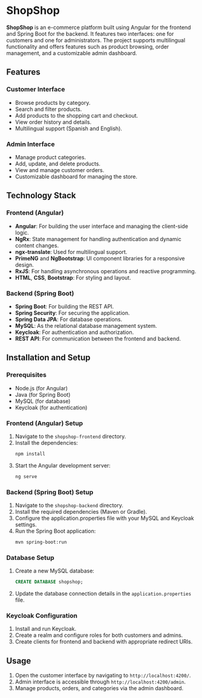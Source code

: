 # ShopShop

**ShopShop** is an e-commerce platform built using Angular for the frontend and Spring Boot for the backend. It features two interfaces: one for customers and one for administrators. The project supports multilingual functionality and offers features such as product browsing, order management, and a customizable admin dashboard.

## Features

### Customer Interface
- Browse products by category.
- Search and filter products.
- Add products to the shopping cart and checkout.
- View order history and details.
- Multilingual support (Spanish and English).

### Admin Interface
- Manage product categories.
- Add, update, and delete products.
- View and manage customer orders.
- Customizable dashboard for managing the store.

## Technology Stack

### Frontend (Angular)
- **Angular**: For building the user interface and managing the client-side logic.
- **NgRx**: State management for handling authentication and dynamic content changes.
- **ngx-translate**: Used for multilingual support.
- **PrimeNG** and **NgBootstrap**: UI component libraries for a responsive design.
- **RxJS**: For handling asynchronous operations and reactive programming.
- **HTML**, **CSS**, **Bootstrap**: For styling and layout.

### Backend (Spring Boot)
- **Spring Boot**: For building the REST API.
- **Spring Security**: For securing the application.
- **Spring Data JPA**: For database operations.
- **MySQL**: As the relational database management system.
- **Keycloak**: For authentication and authorization.
- **REST API**: For communication between the frontend and backend.

## Installation and Setup

### Prerequisites
- Node.js (for Angular)
- Java (for Spring Boot)
- MySQL (for database)
- Keycloak (for authentication)

### Frontend (Angular) Setup

1. Navigate to the `shopshop-frontend` directory.
2. Install the dependencies:
   ```bash
   npm install
   ```
3. Start the Angular development server:
   ```bash
   ng serve
   ```

### Backend (Spring Boot) Setup

1. Navigate to the `shopshop-backend` directory.
2. Install the required dependencies (Maven or Gradle).
3. Configure the application.properties file with your MySQL and Keycloak settings.
4. Run the Spring Boot application:
   ```bash
   mvn spring-boot:run
   ```

### Database Setup

1. Create a new MySQL database:
   ```sql
   CREATE DATABASE shopshop;
   ```
2. Update the database connection details in the `application.properties` file.

### Keycloak Configuration

1. Install and run Keycloak.
2. Create a realm and configure roles for both customers and admins.
3. Create clients for frontend and backend with appropriate redirect URIs.

## Usage

1. Open the customer interface by navigating to `http://localhost:4200/`.
2. Admin interface is accessible through `http://localhost:4200/admin`.
3. Manage products, orders, and categories via the admin dashboard.
